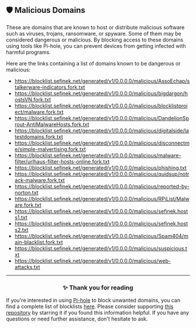 <!-- SEO DATA FOR BLOCKLIST.SEFINEK.NET
* Title       : Malicious Domains
* Description : 
* Tags        :
* Canonical   : /viewer/info/block/Malicious
-->

## 🛡️ Malicious Domains
These are domains that are known to host or distribute malicious software such as viruses, trojans, ransomware, or spyware.
Some of them may be considered dangerous or malicious.
By blocking access to these domains using tools like Pi-hole, you can prevent devices from getting infected with harmful programs.

Here are the links containing a list of domains known to be dangerous or malicious:
- https://blocklist.sefinek.net/generated/v1/0.0.0.0/malicious/AssoEchap/stalkerware-indicators.fork.txt
- https://blocklist.sefinek.net/generated/v1/0.0.0.0/malicious/bigdargon/hostsVN.fork.txt
- https://blocklist.sefinek.net/generated/v1/0.0.0.0/malicious/blocklistproject/malware.fork.txt
- https://blocklist.sefinek.net/generated/v1/0.0.0.0/malicious/DandelionSprout-AntiMalwareHosts.fork.txt
- https://blocklist.sefinek.net/generated/v1/0.0.0.0/malicious/digitalside/latestdomains.fork.txt
- https://blocklist.sefinek.net/generated/v1/0.0.0.0/malicious/disconnectme/simple-malvertising.fork.txt
- https://blocklist.sefinek.net/generated/v1/0.0.0.0/malicious/malware-filter/urlhaus-filter-hosts-online.fork.txt
- https://blocklist.sefinek.net/generated/v1/0.0.0.0/malicious/phishing.txt
- https://blocklist.sefinek.net/generated/v1/0.0.0.0/malicious/quidsup/notrack-malware.fork.txt
- https://blocklist.sefinek.net/generated/v1/0.0.0.0/malicious/reported-by-norton.txt
- https://blocklist.sefinek.net/generated/v1/0.0.0.0/malicious/RPiList/Malware.fork.txt
- https://blocklist.sefinek.net/generated/v1/0.0.0.0/malicious/sefinek.hosts1.txt
- https://blocklist.sefinek.net/generated/v1/0.0.0.0/malicious/sefinek.hosts2.txt
- https://blocklist.sefinek.net/generated/v1/0.0.0.0/malicious/Spam404/main-blacklist.fork.txt
- https://blocklist.sefinek.net/generated/v1/0.0.0.0/malicious/suspicious.txt
- https://blocklist.sefinek.net/generated/v1/0.0.0.0/malicious/web-attacks.txt


<hr>
<h3 align="center">✨ Thank you for reading</h3>
If you're interested in using <a href="../What%20is%20Pi-hole.md">Pi-hole</a> to block unwanted domains, you can find a complete list of blocklists <a href="../../lists/md/Pi-hole.md">here</a>.
Please consider supporting <a href="https://github.com/sefinek24/Sefinek-Blocklist-Collection" target="_blank">this repository</a> by starring it if you found this information helpful.
If you have any questions or need further assistance, don't hesitate to ask.